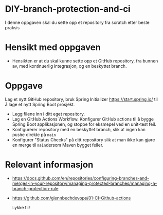 # DIY-branch-protection-and-ci

I denne oppgaven skal du sette opp et repository fra scratch etter beste praksis 

# Hensikt med oppgaven

* Hensikten er at du skal kunne sette opp et GitHub repository, fra bunnen av, med kontinuerlig integrasjon, og en beskyttet branch.

# Oppgave 

Lag et nytt GitHub repository, bruk Spring Initializer https://start.spring.io/ til å lage et nytt Spring Boot prosjekt. 

* Legg filene inn i ditt eget repository.
* Lag en GitHub Actions Workflow. Konfigurer GitHub actions til å bygge Spring Boot applikasjonen, og stoppe for eksmepel ved en unit-test feil. 
* Konfigurerer repository med en beskyttet branch, slik at ingen kan pushe direkte på ```main```
* Konfigurer "Status Checks" på ditt repository slik at man ikke kan gjøre en merge til ```main```dersom Maven bygget feiler.

# Relevant informasjon 

* https://docs.github.com/en/repositories/configuring-branches-and-merges-in-your-repository/managing-protected-branches/managing-a-branch-protection-rule
* https://github.com/glennbechdevops/01-CI-Github-actions

  Lykke til!
